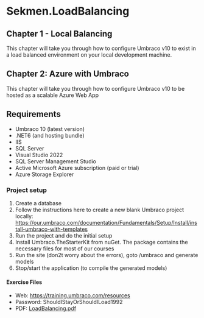 # Sekmen.LoadBalancing

## Chapter 1 - Local Balancing
This chapter will take you through how to configure Umbraco v10 to exist in a load balanced environment on your local development machine.

## Chapter 2: Azure with Umbraco
This chapter will take you through how to configure Umbraco v10 to be hosted as a scalable Azure Web App

## Requirements

- Umbraco 10 (latest version)
- .NET6 (and hosting bundle)
- IIS
- SQL Server
- Visual Studio 2022
- SQL Server Management Studio
- Active Microsoft Azure subscription (paid or trial)
- Azure Storage Explorer

### Project setup

1. Create a database
2. Follow the instructions here to create a new blank Umbraco project locally: https://our.umbraco.com/documentation/Fundamentals/Setup/Install/install-umbraco-with-templates
3. Run the project and do the initial setup 
4. Install Umbraco.TheStarterKit from nuGet. The package contains the necessary files for most of our courses
5. Run the site (don2t worry about the errors), goto /umbraco and generate models
6. Stop/start the application (to compile the generated models)

#### Exercise Files

- Web: https://training.umbraco.com/resources
- Password: ShouldIStayOrShouldILoad1992
- PDF: [LoadBalancing.pdf](/Docs/LoadBalancing___ShouldIStayOrShouldILoad1992.pdf)

